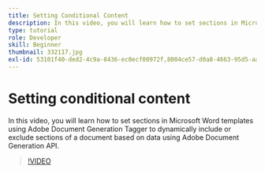 ```yaml
---
title: Setting Conditional Content
description: In this video, you will learn how to set sections in Microsoft Word templates using Adobe Document Generation Tagger to dynamically include or exclude sections of a document based on data using Adobe Document Generation API
type: tutorial
role: Developer
skill: Beginner
thumbnail: 332117.jpg
exl-id: 53101f40-ded2-4c9a-8436-ec0ecf00972f,8004ce57-d0a8-4663-95d5-aab1c2f44e3b
---
```

# Setting conditional content

In this video, you will learn how to set sections in Microsoft Word templates using Adobe Document Generation Tagger to dynamically include or exclude sections of a document based on data using Adobe Document Generation API.

>[!VIDEO](https://video.tv.adobe.com/v/332117?hidetitle=true)
